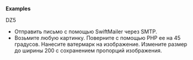 **Examples**

DZ5

- Отправить письмо с помощью SwiftMailer через SMTP.
- Возьмите любую картинку. Поверните с помощью PHP ее на 45 градусов. Нанесите ватермарк на изображение. Измените размер до ширины 200 с сохранением пропорций изображения.